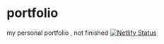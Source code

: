 # portfolio
my personal portfolio , not finished
[![Netlify Status](https://api.netlify.com/api/v1/badges/19a62245-6f87-4c1b-a8e0-26acd1c5e977/deploy-status)](https://app.netlify.com/sites/adecodess/deploys)
